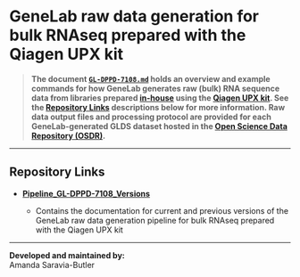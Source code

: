 # GeneLab raw data generation for bulk RNAseq prepared with the Qiagen UPX kit


> **The document [`GL-DPPD-7108.md`](Pipeline_GL-DPPD-7108_Versions/GL-DPPD-7108.md) holds an overview and example commands for how GeneLab generates raw (bulk) RNA sequence data from libraries prepared [in-house](https://genelab.nasa.gov/genelab-sequencing-services/omics_data) using the [Qiagen UPX kit](https://www.qiagen.com/us/products/discovery-and-translational-research/next-generation-sequencing/rna-sequencing/three-rnaseq/qiaseq-upx-3-transcriptome-kits/). See the [Repository Links](#repository-links) descriptions below for more information. Raw data output files and processing protocol are provided for each GeneLab-generated GLDS dataset hosted in the [Open Science Data Repository (OSDR)](https://osdr.nasa.gov/bio/repo/).**  


---
## Repository Links

* [**Pipeline_GL-DPPD-7108_Versions**](Pipeline_GL-DPPD-7108_Versions)

  - Contains the documentation for current and previous versions of the GeneLab raw data generation pipeline for bulk RNAseq prepared with the Qiagen UPX kit 

---
**Developed and maintained by:**  
Amanda Saravia-Butler
